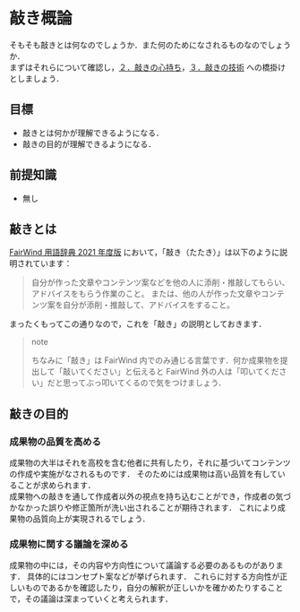 # 敲き概論

そもそも敲きとは何なのでしょうか．また何のためになされるものなのでしょうか．  
まずはそれらについて確認し，[２．敲きの心持ち](https://github.com/takepedia/intro2_tataki/tree/master/spirit)，[３．敲きの技術](https://github.com/takepedia/intro2_tataki/tree/master/technique) への橋掛けとしましょう．

## 目標

- 敲きとは何かが理解できるようになる．
- 敲きの目的が理解できるようになる．

## 前提知識

- 無し

## 敲きとは

[FairWind 用語辞典 2021 年度版](http://fairwindplatform.us-east-1.elasticbeanstalk.com/wiki/fairwind/encyclopedia2/) において，「敲き（たたき）」は以下のように説明されています：

> 自分が作った文章やコンテンツ案などを他の人に添削・推敲してもらい、アドバイスをもらう作業のこと。
> または、他の人が作った文章やコンテンツ案を自分が添削・推敲して、アドバイスをすること。

まったくもってこの通りなので，これを「敲き」の説明としておきます．

> note
>
> ちなみに「敲き」は FairWind 内でのみ通じる言葉です．何か成果物を提出して「敲いてください」と伝えると FairWind 外の人は「叩いてください」だと思ってぶっ叩いてくるので気をつけましょう．

## 敲きの目的

### 成果物の品質を高める

成果物の大半はそれを高校を含む他者に共有したり，それに基づいてコンテンツの作成や実施がなされるものです．
そのためには成果物は高い品質を有していることが求められます．  
成果物への敲きを通して作成者以外の視点を持ち込むことができ，作成者の気づかなかった誤りや修正箇所が洗い出されることが期待されます．
これにより成果物の品質向上が実現されるでしょう．

### 成果物に関する議論を深める

成果物の中には，その内容や方向性について議論する必要のあるものがあります．
具体的にはコンセプト案などが挙げられます．
これらに対する方向性が正しいものであるかを確認したり，自分の解釈が正しいかを確かめたりすることで，その議論は深まっていくと考えられます．
